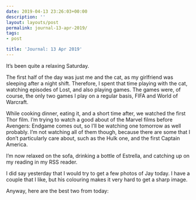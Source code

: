 ```yaml
---
date: 2019-04-13 23:26:03+00:00
description: ''
layout: layouts/post
permalink: journal-13-apr-2019/
tags:
- post

title: 'Journal: 13 Apr 2019'
---
```


<p>It’s been quite a relaxing Saturday.</p>
<p>The first half of the day was just me and the cat, as my girlfriend was sleeping after a night shift. Therefore, I spent that time playing with the cat, watching episodes of Lost, and also playing games. The games were, of course, the only two games I play on a regular basis, FIFA and World of Warcraft.</p>
<p>While cooking dinner, eating it, and a short time after, we watched the first Thor film. I’m trying to watch a good about of the Marvel films before Avengers: Endgame comes out, so I’ll be watching one tomorrow as well probably. I’m not watching all of them though, because there are some that I don’t particularly care about, such as the Hulk one, and the first Captain America.</p>
<p>I’m now relaxed on the sofa, drinking a bottle of Estrella, and catching up on my reading in my RSS reader.</p>
<p>I did say yesterday that I would try to get a few photos of Jay today. I have a couple that I like, but his colouring makes it very hard to get a sharp image.</p>
<p>Anyway, here are the best two from today:</p>
<figure>
<img src="https://cdn.chrishannah.me/images/2019/04/Jay-iPad.jpeg" alt=""></figure>
<figure>
<img src="https://cdn.chrishannah.me/images/2019/04/Jay-Yellow-Sofa.jpeg" alt=""></figure></p>
